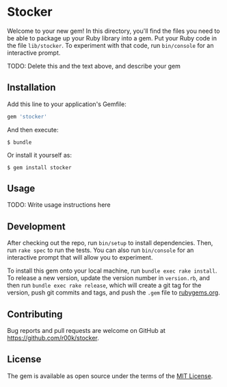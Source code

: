 # Stocker

Welcome to your new gem! In this directory, you'll find the files you need to be able to package up your Ruby library into a gem. Put your Ruby code in the file `lib/stocker`. To experiment with that code, run `bin/console` for an interactive prompt.

TODO: Delete this and the text above, and describe your gem

## Installation

Add this line to your application's Gemfile:

```ruby
gem 'stocker'
```

And then execute:

    $ bundle

Or install it yourself as:

    $ gem install stocker

## Usage

TODO: Write usage instructions here

## Development

After checking out the repo, run `bin/setup` to install dependencies. Then, run `rake spec` to run the tests. You can also run `bin/console` for an interactive prompt that will allow you to experiment.

To install this gem onto your local machine, run `bundle exec rake install`. To release a new version, update the version number in `version.rb`, and then run `bundle exec rake release`, which will create a git tag for the version, push git commits and tags, and push the `.gem` file to [rubygems.org](https://rubygems.org).

## Contributing

Bug reports and pull requests are welcome on GitHub at https://github.com/r00k/stocker.

## License

The gem is available as open source under the terms of the [MIT License](https://opensource.org/licenses/MIT).
